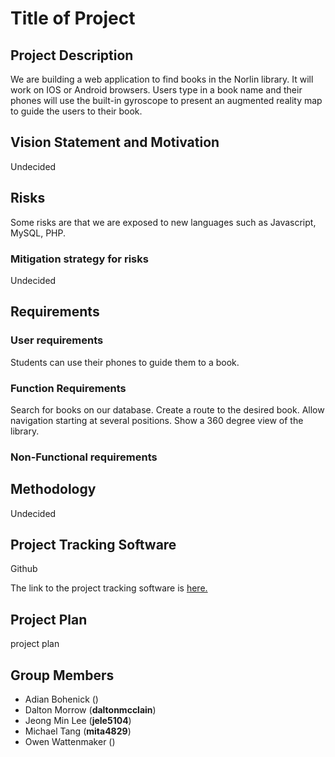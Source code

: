 # Title of Project


## Project Description

We are building a web application to find books in the Norlin library. It will work on IOS or Android browsers. Users type in a book name and their phones will use the built-in gyroscope to present an augmented reality map to guide the users to their book.


## Vision Statement and Motivation

Undecided


## Risks

Some risks are that we are exposed to new languages such as Javascript, MySQL, PHP.

### Mitigation strategy for risks
Undecided


## Requirements

### User requirements
Students can use their phones to guide them to a book.

### Function Requirements
Search for books on our database.
Create a route to the desired book.
Allow navigation starting at several positions.
Show a 360 degree view of the library.

### Non-Functional requirements


## Methodology

Undecided


## Project Tracking Software

Github

The link to the project tracking software is [here.](https://github.com/mita4829/Project3308.git)


## Project Plan

project plan


## Group Members

- Adian Bohenick  ()
- Dalton Morrow  (**daltonmcclain**)
- Jeong Min Lee (**jele5104**)
- Michael Tang (**mita4829**)
- Owen Wattenmaker  ()
